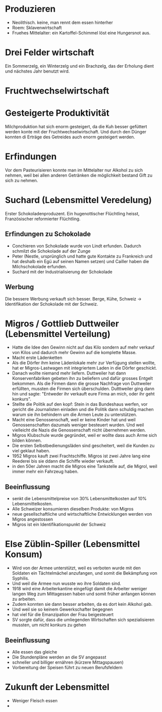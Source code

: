 # Produzieren
- Neolithisch. keine, man rennt dem essen hinterher
- Roem: Sklavenwirtschaft 
- Fruehes Mittelalter: ein Kartoffel-Schimmel löst eine Hungersnot aus.


# Drei Felder wirtschaft
Ein Sommerzelg, ein Winterzelg und ein Brachzelg, das der Erholung dient und nächstes Jahr benutzt wird.

# Fruchtwechselwirtschaft

# Gesteigerte Produktivität
Milchproduktion hat sich enorm gesteigert, da die Kuh besser gefüttert werden konte mit der Fruchtwechselwirtschaft. Und durch den Dünger konnten di Erträge des Getreides auch enorm gesteigert werden.

# Erfindungen 
Vor dem Pasteurisieren konnte man im Mittelalter nur Alkohol zu sich nehmen, weil bei allen anderen Getränken die möglichkeit bestand Gift zu sich zu nehmen.

# Suchard (Lebensmittel Veredelung)
Erster Schokoladenproduzent. Ein hugenottischer Flüchtling heisst, Französischer reformierter Flüchtling. 

## Erfindungen zu Schokolade
- Conchieren von Schokolade wurde von Lindt erfunden. Dadurch schmilzt die Schokolade auf der Zunge
- Peter (Nestle, ursprünglich und hatte gute Kontakte zu Frankreich und hat deshalb ein Egü auf seinen Namen setzen) und Cailler haben die Milchschokolade erfunden.
- Suchard mit der Industrialisierung der Schokolade

## Werbung
Die bessere Werbung verkauft sich besser. Berge, Kühe, Schweiz -> Identifikation der Schokolade mit der Schweiz.

# Migros / Gottlieb Duttweiler (Lebensmittel Verteilung)
- Hatte die Idee den Gewinn nicht auf das Kilo sondern auf mehr verkauf von Kilos und dadurch mehr Gewinn auf die komplette Masse.
- Macht erste Lädenketten
- Als die Dörfer ihm keine Lädenlokale mehr zur Verfügung stellen wollte, hat er Migros-Lastwagen mit integriertem Laden  in die Dörfer geschickt.
- Danach wollte niemand mehr liefern. Duttweiler hat dann Konservenfabriken gebeten ihn zu beliefern und dafür grosses Entgelt bekommen. Als die Firmen dann die grosse Nachfrage von Duttweiler erfüllten, mussten die Firmen sich überschulden. Dutttweiler ging dann hin und sagte: "Entweder ihr verkauft eure Firma an mich, oder ihr geht konkurs".
- Stellte die Politik auf den kopf: Stein in das Bundeshaus werfen, vor gericht die Journalisten einladen und die Politik dann schuldig machen warum sie ihn behindern um die Armen Leute zu unterstützen.
- Macht eine Genossenschaft, weil er keine Kinder hat und weil Genossenschaften dazumals weniger besteuert wurden. Und weil vielleicht die Nazis die Genossenschaft nicht übernehmen werden.
- Migros Klubschule wurde gegründet, weil er wollte dass auch Arme sich bilden können.
- Die ersten Selbstbedienungsläden sind gescheitert, weil die Kunden zu viel geklaut haben.
- 1952 Migros kauft zwei Frachtschiffe. Migros ist zwei Jahre lang eine Reederei bis sie ddann die Schiffe wieder verkauft.
- in den 50er Jahren macht die Migros eine Tankstelle auf, die Migrol, weil immer mehr ein Fahrzeug haben.

## Beeinflussung
- senkt die Lebensmittelpreise von 30% Lebensmittelkosten auf 10% Lebensmittelkosten.
- Alle Schweizer konsumieren dieselben Produkte: von Migros
- neue gesellschaftliche und wirtschaftliche Entwicklungen werden von Migros angestossen
- Migros ist ein Identifikationspunkt der Schweiz



# Else Züblin-Spiller (Lebensmittel Konsum)
- Wird von der Armee unterstützt, weil es verboten wurde mit den Soldaten ein Tächtelmächel anzufangen, und somit die Bekämpfung von Syphilis.
- Und weil die Armee nun wusste wo ihre Soldaten sind.
- 1918 wird eine Arbeiterkantine eingefügt damit die Arbeiter weniger langen Weg zum Mittagessen haben und somit früher anfangen können zu arbeiten.
- Zudem konnten sie dann besser arbeiten, da es dort kein Alkohol gab.
- Und weil sie so keinem Gewerkschafter begegnen
- hat viel für die Emanzipation der Frau beigesteuert
- SV sorgte dafür, dass die umliegenden Wirtschaften sich spezialisieren mussten, um nicht konkurs zu gehen

## Beeinflussung
- Alle essen das gleiche
- Die Stundenpläne werden an die SV angepasst
- schneller und billiger ernähren (kürzere Mittagspausen)
- Vorbereitung der Speisen führt zu neuen Berufsfeldern

# Zukunft der Lebensmittel
- Weniger Fleisch essen
- 